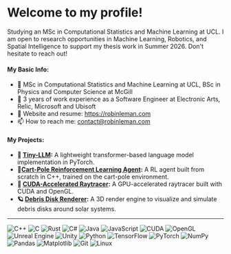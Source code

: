 # Welcome to my profile!

Studying an MSc in Computational Statistics and Machine Learning at UCL. I am open to research opportunities in Machine Learning, Robotics, and Spatial Intelligence to support my thesis work in Summer 2026. Don't hesitate to reach out!

#### My Basic Info:

- 🏫 MSc in Computational Statistics and Machine Learning at UCL, BSc in Physics and Computer Science at McGill
- 💼 3 years of work experience as a Software Engineer at Electronic Arts, Relic, Microsoft and Ubisoft
- 📓 Website and resume: https://robinleman.com
- 📫 How to reach me: contact@robinleman.com

#### My Projects:

- **🧠 [Tiny-LLM](https://github.com/RobinLmn/tiny-llm):** A lightweight transformer-based language model implementation in PyTorch.
- **🦿[Cart-Pole Reinforcement Learning Agent](https://github.com/RobinLmn/cart-pole-rl):** A RL agent built from scratch in C++, trained on the cart-pole environment.
- **🚀 [CUDA-Accelerated Raytracer](https://github.com/RobinLmn/cuda-raytracer):** A GPU-accelerated raytracer built with CUDA and OpenGL.
- **🪐 [Debris Disk Renderer](https://github.com/RobinLmn/debris-disk-renderer):** A 3D render engine to visualize and simulate debris disks around solar systems.

---

![C++](https://img.shields.io/badge/c++-%2300599C.svg?style=for-the-badge&logo=c%2B%2B&logoColor=white)
![C](https://img.shields.io/badge/c-%2300599C.svg?style=for-the-badge&logo=c&logoColor=white) 
![Rust](https://img.shields.io/badge/rust-%23000000.svg?style=for-the-badge&logo=rust&logoColor=white) 
![C#](https://img.shields.io/badge/C%23-%23239120.svg?style=for-the-badge&logo=c-sharp&logoColor=white) 
![Java](https://img.shields.io/badge/Java-%23ED8B00.svg?style=for-the-badge&logo=openjdk&logoColor=white) 
![JavaScript](https://img.shields.io/badge/javascript-%23323330.svg?style=for-the-badge&logo=javascript&logoColor=%23F7DF1E)
![CUDA](https://img.shields.io/badge/CUDA-%23000000.svg?style=for-the-badge&logo=nvidia&logoColor=green) 
![OpenGL](https://img.shields.io/badge/OpenGL-%230099C.svg?style=for-the-badge&logo=opengl&logoColor=white)
![Unreal Engine](https://img.shields.io/badge/Unreal-%23000000.svg?style=for-the-badge&logo=unrealengine&logoColor=white) 
![Unity](https://img.shields.io/badge/Unity-%23000000.svg?style=for-the-badge&logo=unity&logoColor=white) 
![Python](https://img.shields.io/badge/python-3670A0?style=for-the-badge&logo=python&logoColor=ffdd54) 
![TensorFlow](https://img.shields.io/badge/TensorFlow-%23FF6F00.svg?style=for-the-badge&logo=TensorFlow&logoColor=white) 
![PyTorch](https://img.shields.io/badge/PyTorch-%23EE4C2C.svg?style=for-the-badge&logo=PyTorch&logoColor=white) 
![NumPy](https://img.shields.io/badge/numpy-%23013243.svg?style=for-the-badge&logo=numpy&logoColor=white)
![Pandas](https://img.shields.io/badge/pandas-%23150458.svg?style=for-the-badge&logo=pandas&logoColor=white) 
![Matplotlib](https://img.shields.io/badge/Matplotlib-%23ffffff.svg?style=for-the-badge&logo=Matplotlib&logoColor=black) 
![Git](https://img.shields.io/badge/git-%23F05032.svg?style=for-the-badge&logo=git&logoColor=white) 
![Linux](https://img.shields.io/badge/Linux-%23FCC624.svg?style=for-the-badge&logo=linux&logoColor=black)
